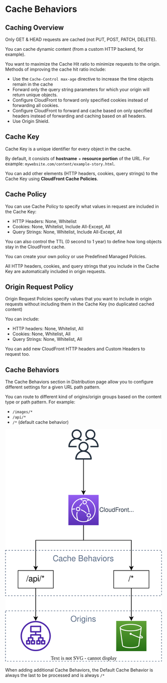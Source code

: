 # Cache Behaviors

## Caching Overview

Only GET & HEAD requests are cached (not PUT, POST, PATCH, DELETE).

You can cache dynamic content (from a custom HTTP backend, for example).

You want to maximize the Cache Hit ratio to minimize requests to the origin. Methods of improving the cache hit ratio include:
- Use the `Cache-Control max-age` directive to increase the time objects remain in the cache
- Forward only the query string parameters for which your origin will return unique objects.
- Configure CloudFront to forward only specified cookies instead of forwarding all cookies.
- Configure CloudFront to forward and cache based on only specified headers instead of forwarding and caching based on all headers.
- Use Origin Shield.


## Cache Key

Cache Key is a unique identifier for every object in the cache.

By default, it consists of **hostname** + **resource portion** of the URL. For example: `mywebsite.com/content/example-story.html`.

You can add other elements (HTTP headers, cookies, query strings) to the Cache Key using **CloudFront Cache Policies**.


## Cache Policy

You can use Cache Policy to specify what values in request are included in the Cache Key:
- HTTP Headers: None, Whitelist
- Cookies: None, Whitelist, Include All-Except, All
- Query Strings: None, Whitelist, Include All-Except, All

You can also control the TTL (0 second to 1 year) to define how long objects stay in the CloudFront cache.

You can create your own policy or use Predefined Managed Policies.

All HTTP headers, cookies, and query strings that you include in the Cache Key are automatically included in origin requests.


## Origin Request Policy

Origin Request Policies specify values that you want to include in origin requests without including them in the Cache Key (no duplicated cached content)

You can include:
- HTTP headers: None, Whitelist, All
- Cookies: None, Whitelist, All
- Query Strings: None, Whitelist, All

You can add new CloudFront HTTP headers and Custom Headers to request too.


## Cache Behaviors

The Cache Behaviors section in Distribution page allow you to configure different settings for a given URL path pattern. 

You can route to different kind of origins/origin groups based on the content type or path pattern. For example:
- `/images/*`
- `/api/*`
- `/*` (default cache behavior)

![](./cache-behavior/multi-origins.drawio.svg)

When adding additional Cache Behaviors, the Default Cache Behavior is always the last to be processed and is always `/*`